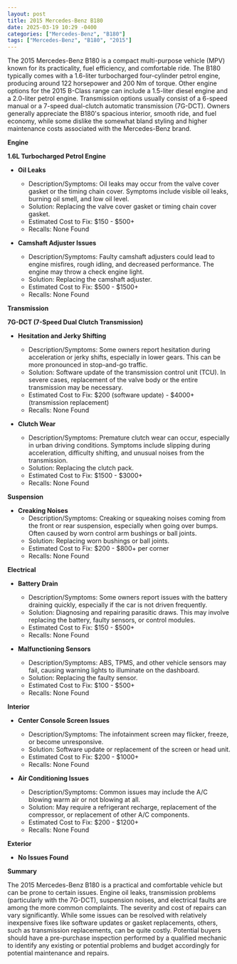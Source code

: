```yaml
---
layout: post
title: 2015 Mercedes-Benz B180
date: 2025-03-19 10:29 -0400
categories: ["Mercedes-Benz", "B180"]
tags: ["Mercedes-Benz", "B180", "2015"]
---
```

The 2015 Mercedes-Benz B180 is a compact multi-purpose vehicle (MPV) known for its practicality, fuel efficiency, and comfortable ride. The B180 typically comes with a 1.6-liter turbocharged four-cylinder petrol engine, producing around 122 horsepower and 200 Nm of torque. Other engine options for the 2015 B-Class range can include a 1.5-liter diesel engine and a 2.0-liter petrol engine. Transmission options usually consist of a 6-speed manual or a 7-speed dual-clutch automatic transmission (7G-DCT). Owners generally appreciate the B180's spacious interior, smooth ride, and fuel economy, while some dislike the somewhat bland styling and higher maintenance costs associated with the Mercedes-Benz brand.

**Engine**

**1.6L Turbocharged Petrol Engine**

*   **Oil Leaks**
    *   Description/Symptoms: Oil leaks may occur from the valve cover gasket or the timing chain cover. Symptoms include visible oil leaks, burning oil smell, and low oil level.
    *   Solution: Replacing the valve cover gasket or timing chain cover gasket.
    *   Estimated Cost to Fix: $150 - $500+
    *   Recalls: None Found

*   **Camshaft Adjuster Issues**
    *   Description/Symptoms: Faulty camshaft adjusters could lead to engine misfires, rough idling, and decreased performance. The engine may throw a check engine light.
    *   Solution: Replacing the camshaft adjuster.
    *   Estimated Cost to Fix: $500 - $1500+
    *   Recalls: None Found

**Transmission**

**7G-DCT (7-Speed Dual Clutch Transmission)**

*   **Hesitation and Jerky Shifting**
    *   Description/Symptoms: Some owners report hesitation during acceleration or jerky shifts, especially in lower gears. This can be more pronounced in stop-and-go traffic.
    *   Solution: Software update of the transmission control unit (TCU). In severe cases, replacement of the valve body or the entire transmission may be necessary.
    *   Estimated Cost to Fix: $200 (software update) - $4000+ (transmission replacement)
    *   Recalls: None Found

*   **Clutch Wear**
    *   Description/Symptoms: Premature clutch wear can occur, especially in urban driving conditions. Symptoms include slipping during acceleration, difficulty shifting, and unusual noises from the transmission.
    *   Solution: Replacing the clutch pack.
    *   Estimated Cost to Fix: $1500 - $3000+
    *   Recalls: None Found

**Suspension**

*   **Creaking Noises**
    *   Description/Symptoms: Creaking or squeaking noises coming from the front or rear suspension, especially when going over bumps. Often caused by worn control arm bushings or ball joints.
    *   Solution: Replacing worn bushings or ball joints.
    *   Estimated Cost to Fix: $200 - $800+ per corner
    *   Recalls: None Found

**Electrical**

*   **Battery Drain**
    *   Description/Symptoms: Some owners report issues with the battery draining quickly, especially if the car is not driven frequently.
    *   Solution: Diagnosing and repairing parasitic draws. This may involve replacing the battery, faulty sensors, or control modules.
    *   Estimated Cost to Fix: $150 - $500+
    *   Recalls: None Found

*   **Malfunctioning Sensors**
    * Description/Symptoms: ABS, TPMS, and other vehicle sensors may fail, causing warning lights to illuminate on the dashboard.
    * Solution: Replacing the faulty sensor.
    * Estimated Cost to Fix: $100 - $500+
    * Recalls: None Found

**Interior**

*   **Center Console Screen Issues**
    *   Description/Symptoms: The infotainment screen may flicker, freeze, or become unresponsive.
    *   Solution: Software update or replacement of the screen or head unit.
    *   Estimated Cost to Fix: $200 - $1000+
    *   Recalls: None Found

* **Air Conditioning Issues**
  * Description/Symptoms: Common issues may include the A/C blowing warm air or not blowing at all.
  * Solution: May require a refrigerant recharge, replacement of the compressor, or replacement of other A/C components.
  * Estimated Cost to Fix: $200 - $1200+
  * Recalls: None Found

**Exterior**

*   **No Issues Found**

**Summary**

The 2015 Mercedes-Benz B180 is a practical and comfortable vehicle but can be prone to certain issues. Engine oil leaks, transmission problems (particularly with the 7G-DCT), suspension noises, and electrical faults are among the more common complaints. The severity and cost of repairs can vary significantly. While some issues can be resolved with relatively inexpensive fixes like software updates or gasket replacements, others, such as transmission replacements, can be quite costly. Potential buyers should have a pre-purchase inspection performed by a qualified mechanic to identify any existing or potential problems and budget accordingly for potential maintenance and repairs.


